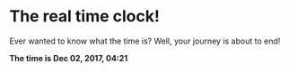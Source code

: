 # The real time clock!

Ever wanted to know what the time is? Well, your journey is about to end!

**The time is Dec 02, 2017, 04:21**